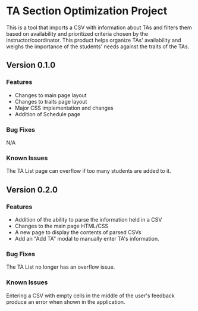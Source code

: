# TA Section Optimization Project
This is a tool that imports a CSV with information about TAs and filters them based on availability and prioritized criteria chosen by the instructor/coordinator. This product helps organize TAs' availability and weighs the importance of the students' needs against the traits of the TAs. 

## Version 0.1.0

### Features
* Changes to main page layout
* Changes to traits page layout
* Major CSS implementation and changes
* Addition of Schedule page

### Bug Fixes
N/A

### Known Issues
The TA List page can overflow if too many students are added to it. 

## Version 0.2.0

### Features
* Addition of the ability to parse the information held in a CSV
* Changes to the main page HTML/CSS
* A new page to display the contents of parsed CSVs
* Add an "Add TA" modal to manually enter TA's information.

### Bug Fixes
The TA List no longer has an overflow issue.

### Known Issues
Entering a CSV with empty cells in the middle of the user's feedback produce an error when shown in the application.
